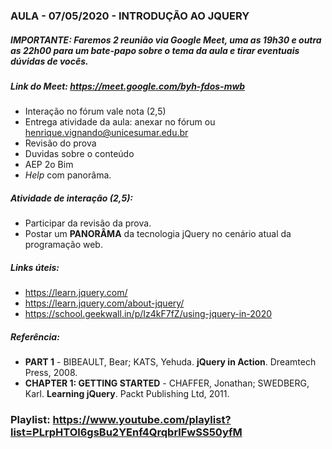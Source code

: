 ### AULA - 07/05/2020 - INTRODUÇÃO AO JQUERY

##### IMPORTANTE: Faremos 2 reunião via Google Meet, uma as 19h30 e outra as 22h00 para um bate-papo sobre o tema da aula e tirar eventuais dúvidas de vocês.

##### Link do Meet: https://meet.google.com/byh-fdos-mwb

- Interação no fórum vale nota (2,5)
- Entrega atividade da aula: anexar no fórum ou henrique.vignando@unicesumar.edu.br
- Revisão do prova
- Duvidas sobre o conteúdo
- AEP 2o Bim
- _Help_ com panorâma.

##### Atividade de interação (2,5):
- Participar da revisão da prova.
- Postar um **PANORÂMA** da tecnologia jQuery no cenário atual da programação web.

##### Links úteis:
- https://learn.jquery.com/
- https://learn.jquery.com/about-jquery/
- https://school.geekwall.in/p/Iz4kF7fZ/using-jquery-in-2020

##### Referência:
- **PART 1** - BIBEAULT, Bear; KATS, Yehuda. **jQuery in Action**. Dreamtech Press, 2008.
- **CHAPTER 1: GETTING STARTED** - CHAFFER, Jonathan; SWEDBERG, Karl. **Learning jQuery**. Packt Publishing Ltd, 2011.


### Playlist: https://www.youtube.com/playlist?list=PLrpHTOl6gsBu2YEnf4QrqbrlFwSS50yfM

